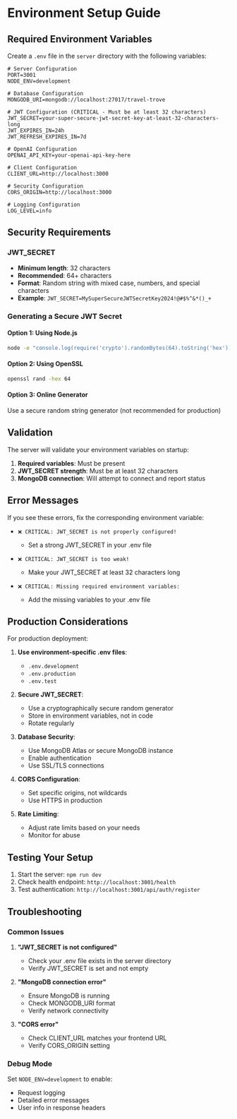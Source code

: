 # Environment Setup Guide

## Required Environment Variables

Create a `.env` file in the `server` directory with the following variables:

```env
# Server Configuration
PORT=3001
NODE_ENV=development

# Database Configuration
MONGODB_URI=mongodb://localhost:27017/travel-trove

# JWT Configuration (CRITICAL - Must be at least 32 characters)
JWT_SECRET=your-super-secure-jwt-secret-key-at-least-32-characters-long
JWT_EXPIRES_IN=24h
JWT_REFRESH_EXPIRES_IN=7d

# OpenAI Configuration
OPENAI_API_KEY=your-openai-api-key-here

# Client Configuration
CLIENT_URL=http://localhost:3000

# Security Configuration
CORS_ORIGIN=http://localhost:3000

# Logging Configuration
LOG_LEVEL=info
```

## Security Requirements

### JWT_SECRET
- **Minimum length**: 32 characters
- **Recommended**: 64+ characters
- **Format**: Random string with mixed case, numbers, and special characters
- **Example**: `JWT_SECRET=MySuperSecureJWTSecretKey2024!@#$%^&*()_+`

### Generating a Secure JWT Secret

#### Option 1: Using Node.js
```bash
node -e "console.log(require('crypto').randomBytes(64).toString('hex'))"
```

#### Option 2: Using OpenSSL
```bash
openssl rand -hex 64
```

#### Option 3: Online Generator
Use a secure random string generator (not recommended for production)

## Validation

The server will validate your environment variables on startup:

1. **Required variables**: Must be present
2. **JWT_SECRET strength**: Must be at least 32 characters
3. **MongoDB connection**: Will attempt to connect and report status

## Error Messages

If you see these errors, fix the corresponding environment variable:

- `❌ CRITICAL: JWT_SECRET is not properly configured!`
  - Set a strong JWT_SECRET in your .env file

- `❌ CRITICAL: JWT_SECRET is too weak!`
  - Make your JWT_SECRET at least 32 characters long

- `❌ CRITICAL: Missing required environment variables:`
  - Add the missing variables to your .env file

## Production Considerations

For production deployment:

1. **Use environment-specific .env files**:
   - `.env.development`
   - `.env.production`
   - `.env.test`

2. **Secure JWT_SECRET**:
   - Use a cryptographically secure random generator
   - Store in environment variables, not in code
   - Rotate regularly

3. **Database Security**:
   - Use MongoDB Atlas or secure MongoDB instance
   - Enable authentication
   - Use SSL/TLS connections

4. **CORS Configuration**:
   - Set specific origins, not wildcards
   - Use HTTPS in production

5. **Rate Limiting**:
   - Adjust rate limits based on your needs
   - Monitor for abuse

## Testing Your Setup

1. Start the server: `npm run dev`
2. Check health endpoint: `http://localhost:3001/health`
3. Test authentication: `http://localhost:3001/api/auth/register`

## Troubleshooting

### Common Issues

1. **"JWT_SECRET is not configured"**
   - Check your .env file exists in the server directory
   - Verify JWT_SECRET is set and not empty

2. **"MongoDB connection error"**
   - Ensure MongoDB is running
   - Check MONGODB_URI format
   - Verify network connectivity

3. **"CORS error"**
   - Check CLIENT_URL matches your frontend URL
   - Verify CORS_ORIGIN setting

### Debug Mode

Set `NODE_ENV=development` to enable:
- Request logging
- Detailed error messages
- User info in response headers

